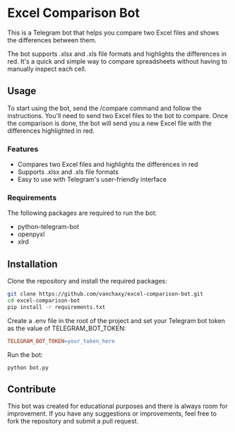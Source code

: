 # Excel Comparison Bot
This is a Telegram bot that helps you compare two Excel files and shows the differences between them.

The bot supports .xlsx and .xls file formats and highlights the differences in red. It's a quick and simple way to compare spreadsheets without having to manually inspect each cell.

## Usage
To start using the bot, send the /compare command and follow the instructions. You'll need to send two Excel files to the bot to compare. Once the comparison is done, the bot will send you a new Excel file with the differences highlighted in red.

### Features
* Compares two Excel files and highlights the differences in red
* Supports .xlsx and .xls file formats
* Easy to use with Telegram's user-friendly interface
### Requirements
The following packages are required to run the bot:

* python-telegram-bot
* openpyxl
* xlrd
## Installation
Clone the repository and install the required packages:

```bash
git clone https://github.com/vanchaxy/excel-comparison-bot.git
cd excel-comparison-bot
pip install -r requirements.txt
```
Create a .env file in the root of the project and set your Telegram bot token as the value of TELEGRAM_BOT_TOKEN:

```makefile
TELEGRAM_BOT_TOKEN=your_token_here
```
Run the bot:
```
python bot.py
```
## Contribute
This bot was created for educational purposes and there is always room for improvement. If you have any suggestions or improvements, feel free to fork the repository and submit a pull request.
